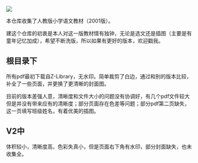 ![](Cover/Cover12.png)

本仓库收集了人教版小学语文教材（2001版）。

建这个仓库的初衷是本人对这一版教材情有独钟，无论是选文还是插图（主要是有童年记忆加成），希望不断洗版，所以如果有更好的版本，欢迎戳我。

## 根目录下
所有pdf最初下载自Z-Library，无水印。简单裁剪了白边，通过和别的版本比较，补全了一些页面，并更换了更清晰的封面图。

目前的版本差强人意，清晰度和文件大小的问题没有协调好，有几个pdf文件较大但是并没有带来应有的清晰度；部分页面存在色差等问题；部分pdf第二页缺失，这一页填写班级姓名，有着优美的插图。

## V2中
体积较小，清晰度高，色彩失真小，但是页面右下角有水印，部分封面缺失，也未收集全。